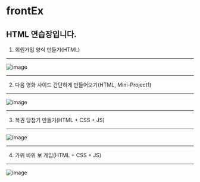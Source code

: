 # frontEx
HTML 연습장입니다.
------------


1. 회원가입 양식 만들기(HTML)
------------

![image](https://github.com/devpigKing/Web-Client/assets/137087678/b902f955-becd-43c7-9d5c-bda3ee73a241)


------------

2. 다음 영화 사이드 간단하게 만들어보기(HTML, Mini-Project1)
------------
![image](https://github.com/devpigKing/Web-Client/assets/137087678/b385e94d-4792-47f4-bc99-620fe1fa1310)


------------

3. 복권 당첨기 만들기(HTML + CSS + JS)
------------
![image](https://github.com/devpigKing/Web-Client/assets/137087678/0d72446a-b073-4e90-a895-05f22c762a4d)


------------

4. 가위 바위 보 게임(HTML + CSS + JS)
------------
![image](https://github.com/devpigKing/Web-Client/assets/137087678/348e85e4-e24a-4d4a-9c1d-64cb2b0ed968)
